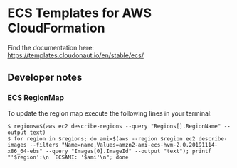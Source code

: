 # ECS Templates for AWS CloudFormation

Find the documentation here: https://templates.cloudonaut.io/en/stable/ecs/

## Developer notes

### ECS RegionMap
To update the region map execute the following lines in your terminal:

```
$ regions=$(aws ec2 describe-regions --query "Regions[].RegionName" --output text)
$ for region in $regions; do ami=$(aws --region $region ec2 describe-images --filters "Name=name,Values=amzn2-ami-ecs-hvm-2.0.20191114-x86_64-ebs" --query "Images[0].ImageId" --output "text"); printf "'$region':\n  ECSAMI: '$ami'\n"; done
```
